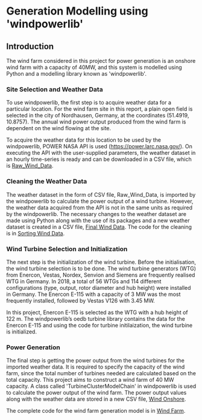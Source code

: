 # Generation Modelling using 'windpowerlib'

## Introduction
The wind farm considered in this project for power generation is an onshore wind farm with a capacity of 40MW, and this system is modelled using Python and a modelling library known as 'windpowerlib'.

### Site Selection and Weather Data
To use windpowerlib, the first step is to acquire weather data for a particular location. For the wind farm site in this report, a plain open field is selected in the city of Nordhausen, Germany, at the coordinates (51.4919, 10.8757). The annual wind power output produced from the wind farm is dependent on the wind flowing at the site.

To acquire the weather data for this location to be used by the windpowerlib, POWER NASA API is used (https://power.larc.nasa.gov/).
On executing the API with the user-supplied parameters, the weather dataset in an hourly time-series is ready
and can be downloaded in a CSV file, which is [Raw_Wind_Data](https://github.com/jaineeldesai/windpowerlib_genmodel/blob/main/Raw_Wind_Data.csv).

### Cleaning the Weather Data

The weather dataset in the form of CSV file, Raw_Wind_Data, is imported by the windpowerlib to calculate the power output of a wind turbine. 
However, the weather data acquired from the API is not in the same units as required by the windpowerlib. 
The necessary changes to the weather dataset are made using Python along with the use of its packages and a new weather dataset is created in a CSV file, 
[Final Wind Data](https://github.com/jaineeldesai/windpowerlib_genmodel/blob/main/Final%20Wind%20Data.csv). 
The code for the cleaning is in [Sorting Wind Data](https://github.com/jaineeldesai/windpowerlib_genmodel/blob/main/Sorting%20Wind%20Data.py).

### Wind Turbine Selection and Initialization

The next step is the initialization of the wind turbine. Before the initialisation, the
wind turbine selection is to be done. The wind turbine generators (WTG) from Enercon,
Vestas, Nordex, Senvion and Siemens are frequently realised WTG in Germany.
In 2018, a total of 56 WTGs and 114 different configurations (type, output, rotor diameter
and hub height) were installed in Germany. The Enercon E-115 with a capacity of 3
MW was the most frequently installed, followed by Vestas V126 with 3.45 MW.

In this project, Enercon E-115 is selected as the WTG with a hub height of 122 m. The
windpowerlib’s oedb turbine library contains the data for the Enercon E-115 and using
the code for turbine initilaization, the wind turbine is initialized.

### Power Generation

The final step is getting the power output from the wind turbines for the imported
weather data. It is required to specify the capacity of the wind farm, since the total
number of turbines needed are calculated based on the total capacity. This project aims to
construct a wind farm of 40 MW capacity. A class called 'TurbineClusterModelChain' in
windpowerlib is used to calculate the power output of the wind farm. The power output
values along with the weather data are stored in a new CSV file, [Wind Onshore](https://github.com/jaineeldesai/windpowerlib_genmodel/blob/main/Wind%20Onshore.csv).

The complete code for the wind farm generation model is in [Wind Farm](https://github.com/jaineeldesai/windpowerlib_genmodel/blob/main/Wind%20Farm.py).

